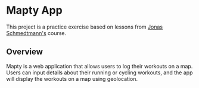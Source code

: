 # Mapty App

This project is a practice exercise based on lessons from [Jonas Schmedtmann's](https://github.com/jonasschmedtmann) course.

## Overview

Mapty is a web application that allows users to log their workouts on a map. Users can input details about their running or cycling workouts, and the app will display the workouts on a map using geolocation.
